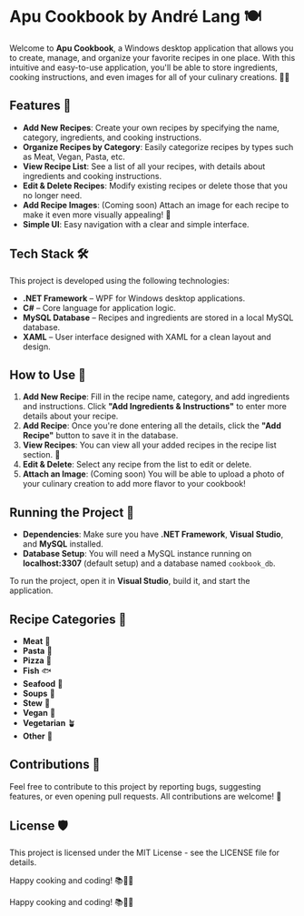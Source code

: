 # Apu Cookbook by André Lang 🍽️

Welcome to **Apu Cookbook**, a Windows desktop application that allows you to create, manage, and organize your favorite recipes in one place. With this intuitive and easy-to-use application, you'll be able to store ingredients, cooking instructions, and even images for all of your culinary creations. 🍴💅

## Features 🌱

- **Add New Recipes**: Create your own recipes by specifying the name, category, ingredients, and cooking instructions.
- **Organize Recipes by Category**: Easily categorize recipes by types such as Meat, Vegan, Pasta, etc.
- **View Recipe List**: See a list of all your recipes, with details about ingredients and cooking instructions.
- **Edit & Delete Recipes**: Modify existing recipes or delete those that you no longer need.
- **Add Recipe Images**: (Coming soon) Attach an image for each recipe to make it even more visually appealing! 🍷
- **Simple UI**: Easy navigation with a clear and simple interface.

## Tech Stack 🛠️

This project is developed using the following technologies:

- **.NET Framework** – WPF for Windows desktop applications.
- **C#** – Core language for application logic.
- **MySQL Database** – Recipes and ingredients are stored in a local MySQL database.
- **XAML** – User interface designed with XAML for a clean layout and design.

## How to Use 🚀

1. **Add New Recipe**: Fill in the recipe name, category, and add ingredients and instructions. Click **"Add Ingredients & Instructions"** to enter more details about your recipe.
2. **Add Recipe**: Once you're done entering all the details, click the **"Add Recipe"** button to save it in the database.
3. **View Recipes**: You can view all your added recipes in the recipe list section. 📃
4. **Edit & Delete**: Select any recipe from the list to edit or delete.
5. **Attach an Image**: (Coming soon) You will be able to upload a photo of your culinary creation to add more flavor to your cookbook!

## Running the Project 🏯

- **Dependencies**: Make sure you have **.NET Framework**, **Visual Studio**, and **MySQL** installed.
- **Database Setup**: You will need a MySQL instance running on **localhost:3307** (default setup) and a database named `cookbook_db`.

To run the project, open it in **Visual Studio**, build it, and start the application.

## Recipe Categories 📌

- **Meat** 🥩
- **Pasta** 🍝
- **Pizza** 🍕
- **Fish** 🐟
- **Seafood** 🍤
- **Soups** 🍲
- **Stew** 🍷
- **Vegan** 🥢
- **Vegetarian** 🪴
- **Other** 🍫

## Contributions 🎉

Feel free to contribute to this project by reporting bugs, suggesting features, or even opening pull requests. All contributions are welcome! 🥳

## License 🛡️

This project is licensed under the MIT License - see the LICENSE file for details.

Happy cooking and coding! 📚💙🍳



Happy cooking and coding! 📚💙🍳

